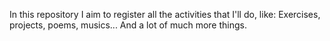 In this repository I aim to register all the activities that I'll do, like: Exercises, projects, poems, musics... And a lot of much more things.